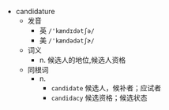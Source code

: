 - candidature
  - 发音
    - 英 `/'kændɪdətʃə/`
    - 美 `/'kændədətʃɚ/`
  - 词义
    - n. 候选人的地位,候选人资格
  - 同根词
    - n.
      - `candidate` 候选人，候补者；应试者
      - `candidacy` 候选资格；候选状态
